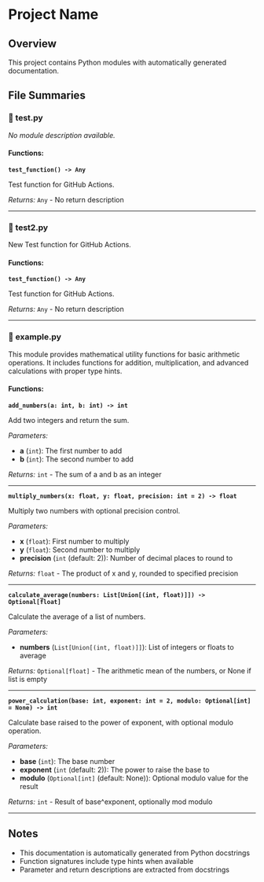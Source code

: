 # Project Name

## Overview
This project contains Python modules with automatically generated documentation.

## File Summaries

### 📄 test.py
*No module description available.*

#### Functions:

**`test_function() -> Any`**

Test function for GitHub Actions.

*Returns:* `Any` - No return description

---

### 📄 test2.py
New Test function for GitHub Actions.

#### Functions:

**`test_function() -> Any`**

Test function for GitHub Actions.

*Returns:* `Any` - No return description

---

### 📄 example.py
This module provides mathematical utility functions for basic arithmetic operations.
It includes functions for addition, multiplication, and advanced calculations with proper type hints.

#### Functions:

**`add_numbers(a: int, b: int) -> int`**

Add two integers and return the sum.

*Parameters:*
- **a** (`int`): The first number to add
- **b** (`int`): The second number to add

*Returns:* `int` - The sum of a and b as an integer

---

**`multiply_numbers(x: float, y: float, precision: int = 2) -> float`**

Multiply two numbers with optional precision control.

*Parameters:*
- **x** (`float`): First number to multiply
- **y** (`float`): Second number to multiply
- **precision** (`int` (default: 2)): Number of decimal places to round to

*Returns:* `float` - The product of x and y, rounded to specified precision

---

**`calculate_average(numbers: List[Union[(int, float)]]) -> Optional[float]`**

Calculate the average of a list of numbers.

*Parameters:*
- **numbers** (`List[Union[(int, float)]]`): List of integers or floats to average

*Returns:* `Optional[float]` - The arithmetic mean of the numbers, or None if list is empty

---

**`power_calculation(base: int, exponent: int = 2, modulo: Optional[int] = None) -> int`**

Calculate base raised to the power of exponent, with optional modulo operation.

*Parameters:*
- **base** (`int`): The base number
- **exponent** (`int` (default: 2)): The power to raise the base to
- **modulo** (`Optional[int]` (default: None)): Optional modulo value for the result

*Returns:* `int` - Result of base^exponent, optionally mod modulo

---

## Notes

- This documentation is automatically generated from Python docstrings
- Function signatures include type hints when available
- Parameter and return descriptions are extracted from docstrings
